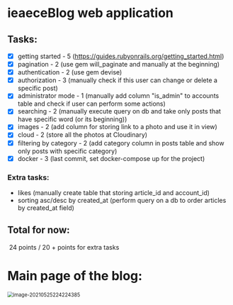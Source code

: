 # ieaeceBlog web application

## Tasks: 

* [x] getting started - 5 (https://guides.rubyonrails.org/getting_started.html)
* [x] pagination - 2 (use gem will_paginate and manually at the beginning)
* [x] authentication - 2 (use gem devise)
* [x] authorization - 3 (manually check if this user can change or delete a specific post)
* [x] administrator mode - 1 (manually add column "is_admin" to accounts table and check if user can perform some actions)
* [x] searching - 2 (manually execute query on db and take only posts that have specific word (or its beginning))
* [x] images - 2 (add column for storing link to a photo and use it in view)
* [x] cloud - 2 (store all the photos at Cloudinary)
* [x] filtering by category - 2 (add category column in posts table and show only posts with specific category)
* [x] docker - 3 (last commit, set docker-compose up for the project)

### Extra tasks: 

+ likes (manually create table that storing article_id and account_id)
+ sorting asc/desc by created_at (perform query on a db to order articles by created_at field)

## Total for now: 

​			24 points / 20 + points for extra tasks



# Main page of the blog:

<img src="/home/palamariuk/.config/Typora/typora-user-images/image-20210525224224385.png" alt="image-20210525224224385" style="zoom:80%;" />

